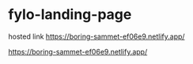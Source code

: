 # fylo-landing-page
hosted link   https://boring-sammet-ef06e9.netlify.app/

https://boring-sammet-ef06e9.netlify.app/
